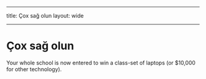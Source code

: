 * * *

title: Çox sağ olun layout: wide

* * *

# Çox sağ olun

Your whole school is now entered to win a class-set of laptops (or $10,000 for other technology).